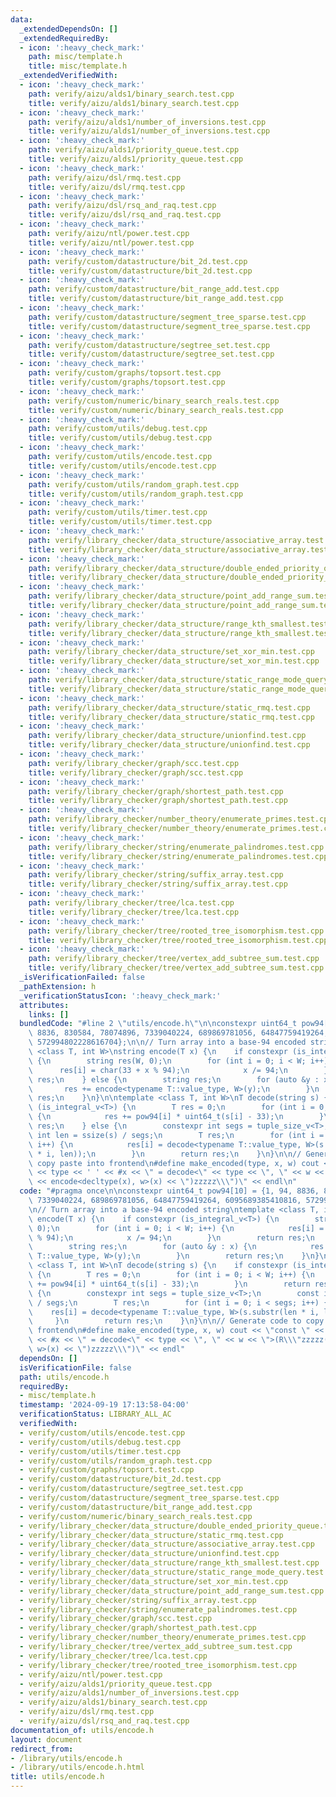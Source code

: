 ```yaml
---
data:
  _extendedDependsOn: []
  _extendedRequiredBy:
  - icon: ':heavy_check_mark:'
    path: misc/template.h
    title: misc/template.h
  _extendedVerifiedWith:
  - icon: ':heavy_check_mark:'
    path: verify/aizu/alds1/binary_search.test.cpp
    title: verify/aizu/alds1/binary_search.test.cpp
  - icon: ':heavy_check_mark:'
    path: verify/aizu/alds1/number_of_inversions.test.cpp
    title: verify/aizu/alds1/number_of_inversions.test.cpp
  - icon: ':heavy_check_mark:'
    path: verify/aizu/alds1/priority_queue.test.cpp
    title: verify/aizu/alds1/priority_queue.test.cpp
  - icon: ':heavy_check_mark:'
    path: verify/aizu/dsl/rmq.test.cpp
    title: verify/aizu/dsl/rmq.test.cpp
  - icon: ':heavy_check_mark:'
    path: verify/aizu/dsl/rsq_and_raq.test.cpp
    title: verify/aizu/dsl/rsq_and_raq.test.cpp
  - icon: ':heavy_check_mark:'
    path: verify/aizu/ntl/power.test.cpp
    title: verify/aizu/ntl/power.test.cpp
  - icon: ':heavy_check_mark:'
    path: verify/custom/datastructure/bit_2d.test.cpp
    title: verify/custom/datastructure/bit_2d.test.cpp
  - icon: ':heavy_check_mark:'
    path: verify/custom/datastructure/bit_range_add.test.cpp
    title: verify/custom/datastructure/bit_range_add.test.cpp
  - icon: ':heavy_check_mark:'
    path: verify/custom/datastructure/segment_tree_sparse.test.cpp
    title: verify/custom/datastructure/segment_tree_sparse.test.cpp
  - icon: ':heavy_check_mark:'
    path: verify/custom/datastructure/segtree_set.test.cpp
    title: verify/custom/datastructure/segtree_set.test.cpp
  - icon: ':heavy_check_mark:'
    path: verify/custom/graphs/topsort.test.cpp
    title: verify/custom/graphs/topsort.test.cpp
  - icon: ':heavy_check_mark:'
    path: verify/custom/numeric/binary_search_reals.test.cpp
    title: verify/custom/numeric/binary_search_reals.test.cpp
  - icon: ':heavy_check_mark:'
    path: verify/custom/utils/debug.test.cpp
    title: verify/custom/utils/debug.test.cpp
  - icon: ':heavy_check_mark:'
    path: verify/custom/utils/encode.test.cpp
    title: verify/custom/utils/encode.test.cpp
  - icon: ':heavy_check_mark:'
    path: verify/custom/utils/random_graph.test.cpp
    title: verify/custom/utils/random_graph.test.cpp
  - icon: ':heavy_check_mark:'
    path: verify/custom/utils/timer.test.cpp
    title: verify/custom/utils/timer.test.cpp
  - icon: ':heavy_check_mark:'
    path: verify/library_checker/data_structure/associative_array.test.cpp
    title: verify/library_checker/data_structure/associative_array.test.cpp
  - icon: ':heavy_check_mark:'
    path: verify/library_checker/data_structure/double_ended_priority_queue.test.cpp
    title: verify/library_checker/data_structure/double_ended_priority_queue.test.cpp
  - icon: ':heavy_check_mark:'
    path: verify/library_checker/data_structure/point_add_range_sum.test.cpp
    title: verify/library_checker/data_structure/point_add_range_sum.test.cpp
  - icon: ':heavy_check_mark:'
    path: verify/library_checker/data_structure/range_kth_smallest.test.cpp
    title: verify/library_checker/data_structure/range_kth_smallest.test.cpp
  - icon: ':heavy_check_mark:'
    path: verify/library_checker/data_structure/set_xor_min.test.cpp
    title: verify/library_checker/data_structure/set_xor_min.test.cpp
  - icon: ':heavy_check_mark:'
    path: verify/library_checker/data_structure/static_range_mode_query.test.cpp
    title: verify/library_checker/data_structure/static_range_mode_query.test.cpp
  - icon: ':heavy_check_mark:'
    path: verify/library_checker/data_structure/static_rmq.test.cpp
    title: verify/library_checker/data_structure/static_rmq.test.cpp
  - icon: ':heavy_check_mark:'
    path: verify/library_checker/data_structure/unionfind.test.cpp
    title: verify/library_checker/data_structure/unionfind.test.cpp
  - icon: ':heavy_check_mark:'
    path: verify/library_checker/graph/scc.test.cpp
    title: verify/library_checker/graph/scc.test.cpp
  - icon: ':heavy_check_mark:'
    path: verify/library_checker/graph/shortest_path.test.cpp
    title: verify/library_checker/graph/shortest_path.test.cpp
  - icon: ':heavy_check_mark:'
    path: verify/library_checker/number_theory/enumerate_primes.test.cpp
    title: verify/library_checker/number_theory/enumerate_primes.test.cpp
  - icon: ':heavy_check_mark:'
    path: verify/library_checker/string/enumerate_palindromes.test.cpp
    title: verify/library_checker/string/enumerate_palindromes.test.cpp
  - icon: ':heavy_check_mark:'
    path: verify/library_checker/string/suffix_array.test.cpp
    title: verify/library_checker/string/suffix_array.test.cpp
  - icon: ':heavy_check_mark:'
    path: verify/library_checker/tree/lca.test.cpp
    title: verify/library_checker/tree/lca.test.cpp
  - icon: ':heavy_check_mark:'
    path: verify/library_checker/tree/rooted_tree_isomorphism.test.cpp
    title: verify/library_checker/tree/rooted_tree_isomorphism.test.cpp
  - icon: ':heavy_check_mark:'
    path: verify/library_checker/tree/vertex_add_subtree_sum.test.cpp
    title: verify/library_checker/tree/vertex_add_subtree_sum.test.cpp
  _isVerificationFailed: false
  _pathExtension: h
  _verificationStatusIcon: ':heavy_check_mark:'
  attributes:
    links: []
  bundledCode: "#line 2 \"utils/encode.h\"\n\nconstexpr uint64_t pow94[10] = {1, 94,\
    \ 8836, 830584, 78074896, 7339040224, 689869781056, 64847759419264, 6095689385410816,\
    \ 572994802228616704};\n\n// Turn array into a base-94 encoded string\ntemplate\
    \ <class T, int W>\nstring encode(T x) {\n    if constexpr (is_integral_v<T>)\
    \ {\n        string res(W, 0);\n        for (int i = 0; i < W; i++) {\n      \
    \      res[i] = char(33 + x % 94);\n            x /= 94;\n        }\n        return\
    \ res;\n    } else {\n        string res;\n        for (auto &y : x) {\n     \
    \       res += encode<typename T::value_type, W>(y);\n        }\n        return\
    \ res;\n    }\n}\n\ntemplate <class T, int W>\nT decode(string s) {\n    if constexpr\
    \ (is_integral_v<T>) {\n        T res = 0;\n        for (int i = 0; i < W; i++)\
    \ {\n            res += pow94[i] * uint64_t(s[i] - 33);\n        }\n        return\
    \ res;\n    } else {\n        constexpr int segs = tuple_size_v<T>;\n        const\
    \ int len = ssize(s) / segs;\n        T res;\n        for (int i = 0; i < segs;\
    \ i++) {\n            res[i] = decode<typename T::value_type, W>(s.substr(len\
    \ * i, len));\n        }\n        return res;\n    }\n}\n\n// Generate code to\
    \ copy paste into frontend\n#define make_encoded(type, x, w) cout << \"const \"\
    \ << type << ' ' << #x << \" = decode<\" << type << \", \" << w << \">(R\\\"zzzzz(\"\
    \ << encode<decltype(x), w>(x) << \")zzzzz\\\")\" << endl\n"
  code: "#pragma once\n\nconstexpr uint64_t pow94[10] = {1, 94, 8836, 830584, 78074896,\
    \ 7339040224, 689869781056, 64847759419264, 6095689385410816, 572994802228616704};\n\
    \n// Turn array into a base-94 encoded string\ntemplate <class T, int W>\nstring\
    \ encode(T x) {\n    if constexpr (is_integral_v<T>) {\n        string res(W,\
    \ 0);\n        for (int i = 0; i < W; i++) {\n            res[i] = char(33 + x\
    \ % 94);\n            x /= 94;\n        }\n        return res;\n    } else {\n\
    \        string res;\n        for (auto &y : x) {\n            res += encode<typename\
    \ T::value_type, W>(y);\n        }\n        return res;\n    }\n}\n\ntemplate\
    \ <class T, int W>\nT decode(string s) {\n    if constexpr (is_integral_v<T>)\
    \ {\n        T res = 0;\n        for (int i = 0; i < W; i++) {\n            res\
    \ += pow94[i] * uint64_t(s[i] - 33);\n        }\n        return res;\n    } else\
    \ {\n        constexpr int segs = tuple_size_v<T>;\n        const int len = ssize(s)\
    \ / segs;\n        T res;\n        for (int i = 0; i < segs; i++) {\n        \
    \    res[i] = decode<typename T::value_type, W>(s.substr(len * i, len));\n   \
    \     }\n        return res;\n    }\n}\n\n// Generate code to copy paste into\
    \ frontend\n#define make_encoded(type, x, w) cout << \"const \" << type << ' '\
    \ << #x << \" = decode<\" << type << \", \" << w << \">(R\\\"zzzzz(\" << encode<decltype(x),\
    \ w>(x) << \")zzzzz\\\")\" << endl"
  dependsOn: []
  isVerificationFile: false
  path: utils/encode.h
  requiredBy:
  - misc/template.h
  timestamp: '2024-09-19 17:13:58-04:00'
  verificationStatus: LIBRARY_ALL_AC
  verifiedWith:
  - verify/custom/utils/encode.test.cpp
  - verify/custom/utils/debug.test.cpp
  - verify/custom/utils/timer.test.cpp
  - verify/custom/utils/random_graph.test.cpp
  - verify/custom/graphs/topsort.test.cpp
  - verify/custom/datastructure/bit_2d.test.cpp
  - verify/custom/datastructure/segtree_set.test.cpp
  - verify/custom/datastructure/segment_tree_sparse.test.cpp
  - verify/custom/datastructure/bit_range_add.test.cpp
  - verify/custom/numeric/binary_search_reals.test.cpp
  - verify/library_checker/data_structure/double_ended_priority_queue.test.cpp
  - verify/library_checker/data_structure/static_rmq.test.cpp
  - verify/library_checker/data_structure/associative_array.test.cpp
  - verify/library_checker/data_structure/unionfind.test.cpp
  - verify/library_checker/data_structure/range_kth_smallest.test.cpp
  - verify/library_checker/data_structure/static_range_mode_query.test.cpp
  - verify/library_checker/data_structure/set_xor_min.test.cpp
  - verify/library_checker/data_structure/point_add_range_sum.test.cpp
  - verify/library_checker/string/suffix_array.test.cpp
  - verify/library_checker/string/enumerate_palindromes.test.cpp
  - verify/library_checker/graph/scc.test.cpp
  - verify/library_checker/graph/shortest_path.test.cpp
  - verify/library_checker/number_theory/enumerate_primes.test.cpp
  - verify/library_checker/tree/vertex_add_subtree_sum.test.cpp
  - verify/library_checker/tree/lca.test.cpp
  - verify/library_checker/tree/rooted_tree_isomorphism.test.cpp
  - verify/aizu/ntl/power.test.cpp
  - verify/aizu/alds1/priority_queue.test.cpp
  - verify/aizu/alds1/number_of_inversions.test.cpp
  - verify/aizu/alds1/binary_search.test.cpp
  - verify/aizu/dsl/rmq.test.cpp
  - verify/aizu/dsl/rsq_and_raq.test.cpp
documentation_of: utils/encode.h
layout: document
redirect_from:
- /library/utils/encode.h
- /library/utils/encode.h.html
title: utils/encode.h
---
```

